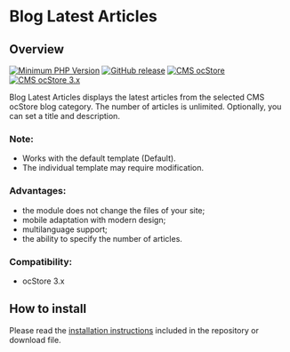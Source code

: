 <!DOCTYPE html>
<html lang="en">
<head></head>
<body>
    <h1>Blog Latest Articles</h1>
    <h2>Overview</h2>
    <p>
        <a href="https://php.net/" rel="nofollow"><img src="https://img.shields.io/badge/php->=7.3-8892bf?style=flat-square" alt="Minimum PHP Version"></a>
        <a href="https://php.net/" rel="nofollow"><img src="https://img.shields.io/badge/release-v1.0.0-0d7fc0" alt="GitHub release"></a>
        <a href="https://php.net/" rel="nofollow"><img src="https://img.shields.io/badge/cms-ocStore-2bbdec" alt="CMS ocStore"></a>
        <a href="https://php.net/" rel="nofollow"><img src="https://img.shields.io/badge/ocStore-3.x-2bbdec" alt="CMS ocStore 3.x"></a>
    </p>
    <p>Blog Latest Articles displays the latest articles from the selected CMS ocStore blog category. The number of articles is unlimited. Optionally, you can set a title and description.</p>
    <h3>Note:</h3>
    <p>
        <ul>
            <li>Works with the default template (Default).</li>
            <li>The individual template may require modification.</li>
        </ul>
    </p>
    <h3>Advantages:</h3>
    <p>
        <ul>
            <li>the module does not change the files of your site;</li>
            <li>mobile adaptation with modern design;</li>
            <li>multilanguage support;</li>
            <li>the ability to specify the number of articles.</li>
        </ul>
    </p>
    <h3>Compatibility:</h3>
    <p>
        <ul>
            <li>ocStore 3.x</li>
        </ul>
    </p>
    <h2>How to install</h2>
    <p>Please read the <a href="/INSTALL.md">installation instructions</a> included in the repository or download file.</p>
</body>
</html>
